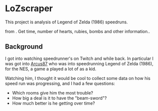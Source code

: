 # LoZscraper

This project is analysis of Legend of Zelda (1986) speedruns.  


from .  Get time, number of hearts, rubies, bombs and other information..

## Background

I got into watching speedrunner's on Twitch and while back.  In particular I was got into [Arcus87](https://www.twitch.tv/arcus87/) who was into speedrunning Legend of Zelda (1986), for the NES, a game a played a lot of as a kid.  

Watching him, I thought it would be cool to collect some data on how his speed run was progressing, and I had a few questions: 
- Which rooms give him the most trouble?
- How big a deal is it to have the "beam-sword"?
- How much better is he getting over time?

